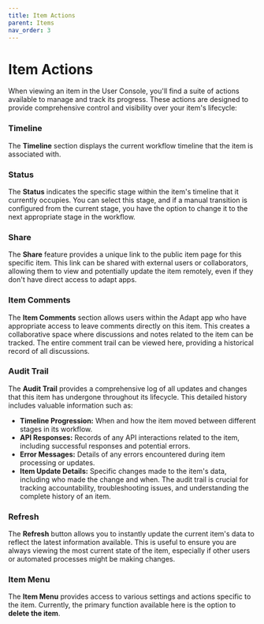 ```yaml
---
title: Item Actions
parent: Items
nav_order: 3
---
```


# Item Actions
When viewing an item in the User Console, you'll find a suite of actions available to manage and track its progress. These actions are designed to provide comprehensive control and visibility over your item's lifecycle:

### Timeline
The **Timeline** section displays the current workflow timeline that the item is associated with.

### Status
The **Status** indicates the specific stage within the item's timeline that it currently occupies. You can select this stage, and if a manual transition is configured from the current stage, you have the option to change it to the next appropriate stage in the workflow.

### Share
The **Share** feature provides a unique link to the public item page for this specific item. This link can be shared with external users or collaborators, allowing them to view and potentially update the item remotely, even if they don't have direct access to adapt apps.

### Item Comments
The **Item Comments** section allows users within the Adapt app who have appropriate access to leave comments directly on this item. This creates a collaborative space where discussions and notes related to the item can be tracked. The entire comment trail can be viewed here, providing a historical record of all discussions.

### Audit Trail
The **Audit Trail** provides a comprehensive log of all updates and changes that this item has undergone throughout its lifecycle. This detailed history includes valuable information such as:
- **Timeline Progression:** When and how the item moved between different stages in its workflow.
- **API Responses:** Records of any API interactions related to the item, including successful responses and potential errors.
- **Error Messages:** Details of any errors encountered during item processing or updates.
- **Item Update Details:** Specific changes made to the item's data, including who made the change and when.
The audit trail is crucial for tracking accountability, troubleshooting issues, and understanding the complete history of an item.

### Refresh
The **Refresh** button allows you to instantly update the current item's data to reflect the latest information available. This is useful to ensure you are always viewing the most current state of the item, especially if other users or automated processes might be making changes.

### Item Menu
The **Item Menu** provides access to various settings and actions specific to the item. Currently, the primary function available here is the option to **delete the item**.
